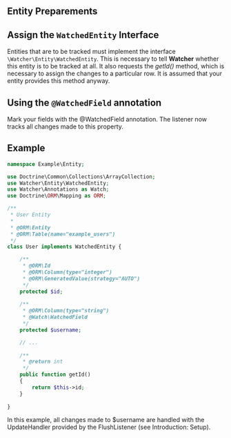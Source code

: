 ## Entity Preparements

## Assign the `WatchedEntity` Interface
Entities that are to be tracked must implement the interface `\Watcher\Entity\WatchedEntity`. This is necessary to tell **Watcher** whether this entity is to be tracked at all. It also requests the _getId()_ method, which is necessary to assign the changes to a particular row. It is assumed that your entity provides this method anyway.

## Using the `@WatchedField` annotation
Mark your fields with the @WatchedField annotation. The listener now tracks all changes made to this property.

## Example
```php
namespace Example\Entity;

use Doctrine\Common\Collections\ArrayCollection;
use Watcher\Entity\WatchedEntity;
use Watcher\Annotations as Watch;
use Doctrine\ORM\Mapping as ORM;

/**
 * User Entity
 *
 * @ORM\Entity
 * @ORM\Table(name="example_users")
 */
class User implements WatchedEntity {

    /**
     * @ORM\Id
     * @ORM\Column(type="integer")
     * @ORM\GeneratedValue(strategy="AUTO")
     */
    protected $id;
    
    /**
     * @ORM\Column(type="string")
     * @Watch\WatchedField
     */
    protected $username;

    // ...
    
    /**
     * @return int
     */
    public function getId()
    {
        return $this->id;
    }
    
}
```

In this example, all changes made to $username are handled with the UpdateHandler provided by the FlushListener (see Introduction: Setup).
